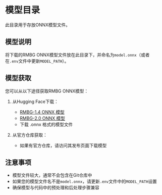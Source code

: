 # 模型目录

此目录用于存放ONNX模型文件。

## 模型说明

将下载的RMBG ONNX模型文件放在此目录下，并命名为`model.onnx`（或者在`.env`文件中更新`MODEL_PATH`）。

## 模型获取

您可以从以下途径获取RMBG ONNX模型：

1. 从Hugging Face下载：
   - [RMBG-1.4 ONNX 模型](https://huggingface.co/briaai/RMBG-1.4/tree/main)
   - [RMBG-2.0 ONNX 模型](https://huggingface.co/briaai/RMBG-2.0/tree/main)
   - 下载 .onnx 格式的模型文件

2. 从官方仓库获取：
   - 如果有官方仓库，请访问其发布页面下载模型

## 注意事项

- 模型文件较大，通常不会包含在Git仓库中
- 如果您的模型文件名不是`model.onnx`，请更新`.env`文件中的`MODEL_PATH`设置
- 确保模型与代码中的预处理和后处理步骤兼容
